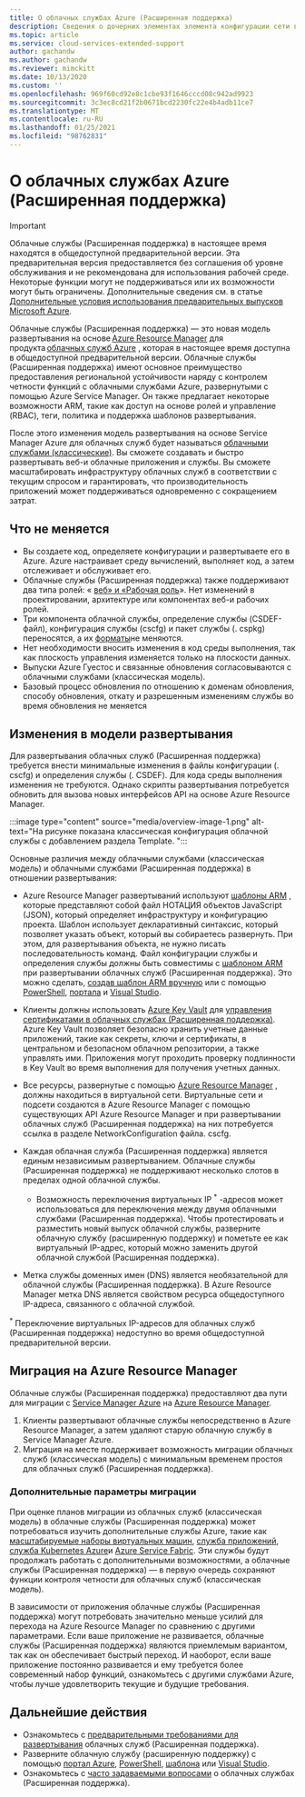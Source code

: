 ```yaml
---
title: О облачных службах Azure (Расширенная поддержка)
description: Сведения о дочерних элементах элемента конфигурации сети в файле конфигурации службы, который указывает значения виртуальной сети и DNS.
ms.topic: article
ms.service: cloud-services-extended-support
author: gachandw
ms.author: gachandw
ms.reviewer: mimckitt
ms.date: 10/13/2020
ms.custom: ''
ms.openlocfilehash: 969f60cd92e8c1cbe93f1646cccd08c942ad9923
ms.sourcegitcommit: 3c3ec8cd21f2b0671bcd2230fc22e4b4adb11ce7
ms.translationtype: MT
ms.contentlocale: ru-RU
ms.lasthandoff: 01/25/2021
ms.locfileid: "98762831"
---
```

# <a name="about-azure-cloud-services-extended-support"></a>О облачных службах Azure (Расширенная поддержка)

> [!IMPORTANT]
> Облачные службы (Расширенная поддержка) в настоящее время находятся в общедоступной предварительной версии.
> Эта предварительная версия предоставляется без соглашения об уровне обслуживания и не рекомендована для использования рабочей среде. Некоторые функции могут не поддерживаться или их возможности могут быть ограничены. Дополнительные сведения см. в статье [Дополнительные условия использования предварительных выпусков Microsoft Azure](https://azure.microsoft.com/support/legal/preview-supplemental-terms/).

Облачные службы (Расширенная поддержка) — это новая модель развертывания на основе [Azure Resource Manager](https://docs.microsoft.com/azure/azure-resource-manager/management/overview) для продукта [облачных служб Azure](https://azure.microsoft.com/services/cloud-services/) , которая в настоящее время доступна в общедоступной предварительной версии. Облачные службы (Расширенная поддержка) имеют основное преимущество предоставления региональной устойчивости наряду с контролем четности функций с облачными службами Azure, развернутыми с помощью Azure Service Manager. Он также предлагает некоторые возможности ARM, такие как доступ на основе ролей и управление (RBAC), теги, политика и поддержка шаблонов развертывания.  

После этого изменения модель развертывания на основе Service Manager Azure для облачных служб будет называться [облачными службами (классические)](../cloud-services/cloud-services-choose-me.md). Вы сможете создавать и быстро развертывать веб-и облачные приложения и службы. Вы сможете масштабировать инфраструктуру облачных служб в соответствии с текущим спросом и гарантировать, что производительность приложений может поддерживаться одновременно с сокращением затрат.  

## <a name="what-does-not-change"></a>Что не меняется 
- Вы создаете код, определяете конфигурации и развертываете его в Azure. Azure настраивает среду вычислений, выполняет код, а затем отслеживает и обслуживает его.
- Облачные службы (Расширенная поддержка) также поддерживают два типа ролей: « [веб» и «Рабочая роль](../cloud-services/cloud-services-choose-me.md)». Нет изменений в проектировании, архитектуре или компонентах веб-и рабочих ролей. 
- Три компонента облачной службы, определение службы (CSDEF-файл), конфигурация службы (cscfg) и пакет службы (. cspkg) переносятся, а их [форматы](cloud-services-model-and-package.md)не меняются. 
- Нет необходимости вносить изменения в код среды выполнения, так как плоскость управления изменяется только на плоскости данных. 
- Выпуски Azure Гуестос и связанные обновления согласовываются с облачными службами (классическая модель).
- Базовый процесс обновления по отношению к доменам обновления, способу обновления, откату и разрешенным изменениям службы во время обновления не меняется

## <a name="changes-in-deployment-model"></a>Изменения в модели развертывания

Для развертывания облачных служб (Расширенная поддержка) требуется внести минимальные изменения в файлы конфигурации (. cscfg) и определения службы (. CSDEF). Для кода среды выполнения изменения не требуются. Однако скрипты развертывания потребуется обновить для вызова новых интерфейсов API на основе Azure Resource Manager. 

:::image type="content" source="media/overview-image-1.png" alt-text="На рисунке показана классическая конфигурация облачной службы с добавлением раздела Template. ":::

Основные различия между облачными службами (классическая модель) и облачными службами (Расширенная поддержка) в отношении развертывания: 

- Azure Resource Manager развертываний используют [шаблоны ARM](https://docs.microsoft.com/azure/azure-resource-manager/templates/overview) , которые представляют собой файл НОТАЦИЯ объектов JavaScript (JSON), который определяет инфраструктуру и конфигурацию проекта. Шаблон использует декларативный синтаксис, который позволяет указать объект, который вы собираетесь развернуть. При этом, для развертывания объекта, не нужно писать последовательность команд. Файл конфигурации службы и определения службы должны быть совместимы с [шаблоном ARM](https://docs.microsoft.com/azure/azure-resource-manager/templates/overview) при развертывании облачных служб (Расширенная поддержка). Это можно сделать, [создав шаблон ARM вручную](deploy-template.md) или с помощью [PowerShell](deploy-powershell.md), [портала](deploy-portal.md) и [Visual Studio](deploy-visual-studio.md).  

- Клиенты должны использовать [Azure Key Vault](https://docs.microsoft.com/azure/key-vault/general/overview) для [управления сертификатами в облачных службах (Расширенная поддержка)](certificates-and-key-vault.md). Azure Key Vault позволяет безопасно хранить учетные данные приложений, такие как секреты, ключи и сертификаты, в центральном и безопасном облачном репозитории, а также управлять ими. Приложения могут проходить проверку подлинности в Key Vault во время выполнения для получения учетных данных. 

- Все ресурсы, развернутые с помощью [Azure Resource Manager](https://docs.microsoft.com/azure/azure-resource-manager/templates/overview) , должны находиться в виртуальной сети. Виртуальные сети и подсети создаются в Azure Resource Manager с помощью существующих API Azure Resource Manager и при развертывании облачных служб (Расширенная поддержка) на них потребуется ссылка в разделе NetworkConfiguration файла. cscfg.   

- Каждая облачная служба (Расширенная поддержка) является единым независимым развертыванием. Облачные службы (Расширенная поддержка) не поддерживают несколько слотов в пределах одной облачной службы.  
    - Возможность переключения виртуальных IP <sup>*</sup> -адресов может использоваться для переключения между двумя облачными службами (Расширенная поддержка). Чтобы протестировать и разместить новый выпуск облачной службы, разверните облачную службу (расширенную поддержку) и пометьте ее как виртуальный IP-адрес, который можно заменить другой облачной службой (Расширенная поддержка).  

- Метка службы доменных имен (DNS) является необязательной для облачной службы (Расширенная поддержка). В Azure Resource Manager метка DNS является свойством ресурса общедоступного IP-адреса, связанного с облачной службой. 


<sup>*</sup> Переключение виртуальных IP-адресов для облачных служб (Расширенная поддержка) недоступно во время общедоступной предварительной версии.  

## <a name="migration-to-azure-resource-manager"></a>Миграция на Azure Resource Manager

Облачные службы (Расширенная поддержка) предоставляют два пути для миграции с [Service Manager Azure](https://docs.microsoft.com/powershell/azure/servicemanagement/overview?view=azuresmps-4.0.0&preserve-view=true ) на [Azure Resource Manager](https://docs.microsoft.com/azure/azure-resource-manager/management/overview). 
1) Клиенты развертывают облачные службы непосредственно в Azure Resource Manager, а затем удаляют старую облачную службу в Service Manager Azure. 
2) Миграция на месте поддерживает возможность миграции облачных служб (классическая модель) с минимальным временем простоя для облачных служб (Расширенная поддержка). 

### <a name="additional-migration-options"></a>Дополнительные параметры миграции

При оценке планов миграции из облачных служб (классическая модель) в облачные службы (Расширенная поддержка) может потребоваться изучить дополнительные службы Azure, такие как [масштабируемые наборы виртуальных машин](https://docs.microsoft.com/azure/virtual-machine-scale-sets/overview), [служба приложений](https://docs.microsoft.com/azure/app-service/overview), [служба Kubernetes Azure](https://docs.microsoft.com/azure/aks/intro-kubernetes)и [Azure Service Fabric](https://docs.microsoft.com/azure/service-fabric/service-fabric-overview). Эти службы будут продолжать работать с дополнительными возможностями, а облачные службы (Расширенная поддержка) — в первую очередь сохраняют функции контроля четности для облачных служб (классическая модель). 

В зависимости от приложения облачные службы (Расширенная поддержка) могут потребовать значительно меньше усилий для перехода на Azure Resource Manager по сравнению с другими параметрами. Если ваше приложение не развивается, облачные службы (Расширенная поддержка) являются приемлемым вариантом, так как он обеспечивает быстрый переход. И наоборот, если ваше приложение постоянно развивается и ему требуется более современный набор функций, ознакомьтесь с другими службами Azure, чтобы лучше удовлетворить текущие и будущие требования. 

## <a name="next-steps"></a>Дальнейшие действия
- Ознакомьтесь с [предварительными требованиями для развертывания](deploy-prerequisite.md) облачных служб (Расширенная поддержка).
- Разверните облачную службу (расширенную поддержку) с помощью [портал Azure](deploy-portal.md), [PowerShell](deploy-powershell.md), [шаблона](deploy-template.md) или [Visual Studio](deploy-visual-studio.md).
- Ознакомьтесь с [часто задаваемыми вопросами](faq.md) о облачных службах (Расширенная поддержка).
